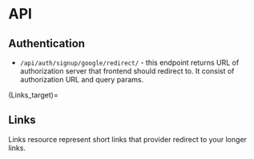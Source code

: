 # API

## Authentication

- `/api/auth/signup/google/redirect/` - this endpoint returns URL of authorization server that frontend should redirect to. It consist of authorization URL and query params.

(Links_target)=

## Links

Links resource represent short links that provider redirect to your longer links.
